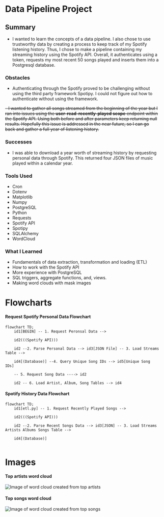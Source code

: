 # Data Pipeline Project

## Summary
- I wanted to learn the concepts of a data pipeline. I also chose to use
trustworthy data by creating a process to keep track of my Spotify
listening history. Thus, I chose to make a pipeline containing my
streaming history using the Spotify API. Overall, it authenticates using
a token, requests my most recent 50 songs played and inserts them into a
Postgresql database. 

### Obstacles
- Authenticating through the Spotify proved to be challenging without
		using the third party framework Spotipy. I could not figure out how
		to authenticate without using the framework.

~~- I wanted to gather all songs streamed from the beginning of the year
		but I ran into issues using the **user-read-recently-played scope**
		endpoint within the Spotify API. Using both before and after
		parameters keep returning null results. Hopefully this issue is
		addressed in the near future, so I can go back and gather a full year
		of listening history.~~


### Successes
- I was able to download a year worth of streaming history by
		requesting personal data through Spotify. This returned four JSON
		files of music played within a calendar year. 

### Tools Used
- Cron
- Dotenv
- Matplotlib
- Numpy
- PostgreSQL
- Python
- Requests
- Spotify API
- Spotipy
- SQLAlchemy
- WordCloud

### What I Learned
- Fundamentals of data extraction, transformation and loading (ETL)
- How to work with the Spotify API
- More experience with PostgreSQL
- SQL triggers, aggregate functions, and, views.
- Making word clouds with mask images

# Flowcharts

#### Request Spotify Personal Data Flowchart
```mermaid
flowchart TD;
    id1[BEGIN] -- 1. Request Peronsal Data -->

    id2(((Spotify API)))

    id2 --2. Parse Personal Data --> id3[JSON File] -- 3. Load Streams Table -->

    id4[(Database)] --4. Query Unique Song IDs --> id5[Unique Song IDs]

    -- 5. Request Song Data ----> id2

    id2 -- 6. Load Artist, Album, Song Tables --> id4
```
#### Spotify History Data Flowchart
```mermaid
flowchart TD;
    id1[etl.py] -- 1. Request Recently Played Songs -->

    id2(((Spotify API)))

    id2 --2. Parse Recent Songs Data --> id3[JSON] -- 3. Load Streams Artists Albums Songs Table -->

    id4[(Database)]


```
# Images 

#### Top artists word cloud
![Image of word cloud created from top artists](https://github.com/suzaram3/etl_practice/blob/main/app/style/images/top_artists.png "Top Artists Word Cloud")

#### Top songs word cloud
![Image of word cloud created from top songs](https://github.com/suzaram3/etl_practice/blob/main/app/style/images/top_songs.png "Top Songs Word Cloud")
